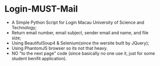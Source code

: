 # Login-MUST-Mail
* A Simple Python Script for Login Macau University of Science and Technology; 
* Return email number, email subject, sender email and name, and file size;
* Using BeautifulSoup4 & Selenium(since the wersite built by JQuery);
* Using PhantomJS browser so its not that heavy.
* NO "to the next page" code (since basically no one use it, just for some student benifit application).

